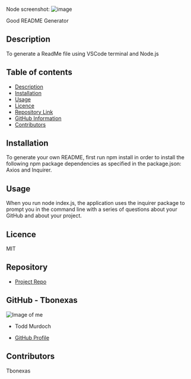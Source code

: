 Node screenshot:  ![image](https://user-images.githubusercontent.com/67118229/95619042-cb3efa00-0a22-11eb-8046-14071aa94f65.png)




   Good README Generator  
  
  ## Description 
  
  To generate a ReadMe file using VSCode terminal and Node.js
  
  ## Table of contents

  - [Description](#Description)
  - [Installation](#Installation)
  - [Usage](#Usage)
  - [Licence](#Licence)
  - [Repository Link](#Repository)
  - [GitHub Information](#GitHub)
  - [Contributors](#Contributors) 
 
  ## Installation
 
   To generate your own README, first run npm install in order to install the following npm package dependencies as specified in the package.json: Axios and Inquirer.

   ## Usage
    
   When you run node index.js, the application uses the inquirer package to prompt you in the command line with a series of questions about your GitHub and about your project. 

   ## Licence
  
   MIT
  
   ## Repository
  
   - [Project Repo](https://github.com/tbonexas/readmegen)
  
  ## GitHub - Tbonexas
  
  ![Image of me](https://avatars0.githubusercontent.com/u/67118229?v=4)
  
  - Todd Murdoch
  
  - [GitHub Profile](https://github.com/Tbonexas)
          <null>
  ## Contributors
  Tbonexas        
  
